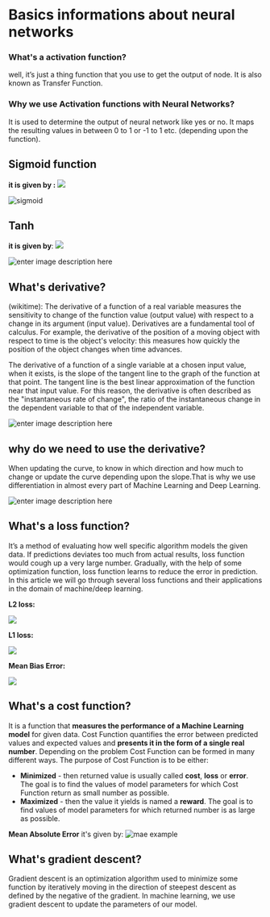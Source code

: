 # Basics informations about neural networks

### What's a activation function? 

well, it’s just a thing function that you use to get the output of node. It is also known as Transfer Function.

### Why we use Activation functions with Neural Networks?

It is used to determine the output of neural network like yes or no. It maps the resulting values in between 0 to 1 or -1 to 1 etc. (depending upon the function).

## Sigmoid function

**it is given by :** ![](https://wikimedia.org/api/rest_v1/media/math/render/svg/faaa0c014ae28ac67db5c49b3f3e8b08415a3f2b)


![sigmoid](https://i.imgur.com/c9R8y1L.png)

## Tanh 

 **it is given by**:  ![](https://wikimedia.org/api/rest_v1/media/math/render/svg/4f1b5f1173b93d23c64a0d3508028f8649a5a14e)

![enter image description here](https://i.imgur.com/XwT3bSo.png)

## What's derivative?

(wikitime): The derivative of a function of a real variable measures the sensitivity to change of the function value (output value) with respect to a change in its argument (input value). Derivatives are a fundamental tool of calculus. For example, the derivative of the position of a moving object with respect to time is the object's velocity: this measures how quickly the position of the object changes when time advances.

The derivative of a function of a single variable at a chosen input value, when it exists, is the slope of the tangent line to the graph of the function at that point. The tangent line is the best linear approximation of the function near that input value. For this reason, the derivative is often described as the "instantaneous rate of change", the ratio of the instantaneous change in the dependent variable to that of the independent variable.

![enter image description here](https://i.imgur.com/fJgBHak.png)

## why do we need to use the derivative?

When updating the curve, to know in which direction and how much to change or update the curve depending upon the slope.That is why we use differentiation in almost every part of Machine Learning and Deep Learning.

![enter image description here](https://i.imgur.com/WkrVhWk.png)

## What's a loss function?

It’s a method of evaluating how well specific algorithm models the given data. If predictions deviates too much from actual results, loss function would cough up a very large number. Gradually, with the help of some optimization function, loss function learns to reduce the error in prediction. In this article we will go through several loss functions and their applications in the domain of machine/deep learning.

**L2 loss:**

![](https://miro.medium.com/max/1026/1*SGhoeJ_BgcfqU06CmX41rw.png)

**L1 loss:**

![](https://miro.medium.com/max/1066/1*piCo0iDgPmESnQkHSwAK6A.png)

**Mean Bias Error:**

![](https://miro.medium.com/max/992/1*BpYT_vpYizQpeY3bGuvTbw.png)

## What's a cost function?

It is a function that  **measures the performance of a Machine Learning model**  for given data. Cost Function quantifies the error between predicted values and expected values and  **presents it in the form of a single real number**. Depending on the problem Cost Function can be formed in many different ways. The purpose of Cost Function is to be either:

-   **Minimized** - then returned value is usually called  **cost**,  **loss**  or  **error**. The goal is to find the values of model parameters for which Cost Function return as small number as possible.
-   **Maximized** - then the value it yields is named a  **reward**. The goal is to find values of model parameters for which returned number is as large as possible.

**Mean Absolute Error** it's given by:
![mae example](https://miro.medium.com/max/261/0*Swic0H6aelUyYI2B.png)

## What's gradient descent?

Gradient descent is an optimization algorithm used to minimize some function by iteratively moving in the direction of steepest descent as defined by the negative of the gradient. In machine learning, we use gradient descent to update the parameters of our model.
